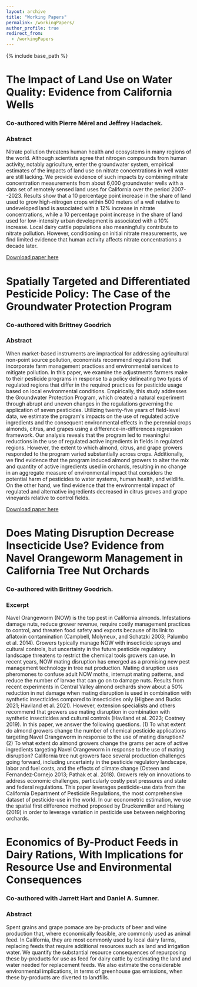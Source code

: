 ```yaml
---
layout: archive
title: "Working Papers"
permalink: /workingPapers/
author_profile: true
redirect_from:
  - /workingPapers
---
```


{% include base_path %}

# The Impact of Land Use on Water Quality: Evidence from California Wells
### Co-authored with Pierre Mérel and Jeffrey Hadachek.

### Abstract

Nitrate pollution threatens human health and ecosystems in many regions of the world. Although scientists agree that nitrogen compounds from human activity, notably agriculture, enter the groundwater system, empirical estimates of the impacts of land use on nitrate concentrations in well water are still lacking. We provide evidence of such impacts by combining nitrate concentration measurements from about 6,000 groundwater wells with a data set of remotely sensed land uses for California over the period 2007--2023. Results show that a 10 percentage point increase in the share of land used to grow high-nitrogen crops within 500 meters of a well relative to undeveloped land is associated with a 12\% increase in nitrate concentrations, while a 10 percentage point increase in the share of land used for low-intensity urban development is associated with a 10\% increase. Local dairy cattle populations also meaningfully contribute to nitrate pollution. However, conditioning on initial nitrate measurements, we find limited evidence that human activity affects nitrate concentrations a decade later. 

[Download paper here](http://scottsomerville.github.io/files/Nitrates_in_groundwater.pdf)


# 
# Spatially Targeted and Differentiated Pesticide Policy: The Case of the Groundwater Protection Program
### Co-authored with Brittney Goodrich

### Abstract

When market-based instruments are impractical for addressing agricultural non-point source pollution, economists recommend regulations that incorporate farm management practices and environmental services to mitigate pollution. In this paper, we examine the adjustments farmers make to their pesticide programs in response to a policy delineating two types of regulated regions that differ in the required practices for pesticide usage based on local environmental conditions. Empirically, this study addresses the Groundwater Protection Program, which created a natural experiment through abrupt and uneven changes in the regulations governing the application of seven pesticides. Utilizing twenty-five years of field-level data, we estimate the program's impacts on the use of regulated active ingredients and the consequent environmental effects in the perennial crops almonds, citrus, and grapes using a difference-in-differences regression framework. Our analysis reveals that the program led to meaningful reductions in the use of regulated active ingredients in fields in regulated regions. However, the extent to which almond, citrus, and grape growers responded to the program varied substantially across crops. Additionally, we find evidence that the program induced almond growers to alter the mix and quantity of active ingredients used in orchards, resulting in no change in an aggregate measure of environmental impact that considers the potential harm of pesticides to water systems, human health, and wildlife. On the other hand, we find evidence that the environmental impact of regulated and alternative ingredients decreased in citrus groves and grape vineyards relative to control fields.

[Download paper here](http://scottsomerville.github.io/files/GWPA.pdf)


# 
# Does Mating Disruption Decrease Insecticide Use? Evidence from Navel Orangeworm Management in California Tree Nut Orchards
### Co-authored with Brittney Goodrich.

### Excerpt

Navel Orangeworm (NOW) is the top pest in California almonds. Infestations damage nuts, reduce grower revenue, require costly management practices to control, and threaten food safety and exports because of its link to aflatoxin contamination (Campbell, Molyneux, and Schatzki 2003; Palumbo et al. 2014). Growers typically manage NOW with insecticide sprays and cultural controls, but uncertainty in the future pesticide regulatory landscape threatens to restrict the chemical tools growers can use. 
In recent years, NOW mating disruption has emerged as a promising new pest management technology in tree nut production. Mating disruption uses pheromones to confuse adult NOW moths, interrupt mating patterns, and reduce the number of larvae that can go on to damage nuts. Results from recent experiments in Central Valley almond orchards show about a 50% reduction in nut damage when mating disruption is used in combination with synthetic insecticides compared to insecticides only (Higbee and Bucks 2021; Haviland et al. 2021). However, extension specialists and others recommend that growers use mating disruption in combination with synthetic insecticides and cultural controls (Haviland et al. 2023; Coatney 2019). 
	In this paper, we answer the following questions. (1) To what extent do almond growers change the number of chemical pesticide applications targeting Navel Orangeworm in response to the use of mating disruption? (2) To what extent do almond growers change the grams per acre of active ingredients targeting Navel Orangeworm in response to the use of mating disruption?
California tree nut growers face several production challenges going forward, including uncertainty in the pesticide regulatory landscape, labor and fuel costs, and the effects of climate change (Osteen and Fernandez‐Cornejo 2013; Pathak et al. 2018). Growers rely on innovations to address economic challenges, particularly costly pest pressures and state and federal regulations. 
This paper leverages pesticide-use data from the California Department of Pesticide Regulations, the most comprehensive dataset of pesticide-use in the world. In our econometric estimation, we use the spatial first difference method proposed by Druckenmiller and Hsiang (2019) in order to leverage variation in pesticide use between neighboring orchards. 


# 
# Economics of By-Product Feeds in Dairy Rations, With Implications for Resource Use and Environmental Consequences
### Co-authored with Jarrett Hart and Daniel A. Sumner.

### Abstract 

Spent grains and grape pomace are by-products of beer and wine production that, where economically feasible, are commonly used as animal feed. In California, they are most commonly used by local dairy farms, replacing feeds that require additional resources such as land and irrigation water. We quantify the substantial resource consequences of repurposing these by-products for use as feed for dairy cattle by estimating the land and water needed for replacement feeds. We also estimate the considerable environmental implications, in terms of greenhouse gas emissions, when these by-products are diverted to landfills.